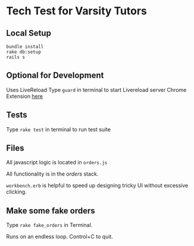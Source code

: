 # Tech Test for Varsity Tutors

## Local Setup

```
bundle install
rake db:setup
rails s
```

## Optional for Development

Uses LiveReload
Type `guard` in terminal to start Livereload server
Chrome Extension [here](https://chrome.google.com/webstore/detail/livereload/jnihajbhpnppcggbcgedagnkighmdlei?hl=en)

## Tests

Type `rake test` in terminal to run test suite

## Files

All javascript logic is located in `orders.js`

All functionality is in the _orders_ stack.

`workbench.erb` is helpful to speed up designing tricky UI without excessive clicking.

## Make some fake orders

Type `rake fake_orders` in Terminal.

Runs on an endless loop.  Control+C to quit.
